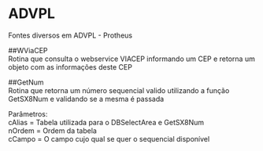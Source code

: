 # ADVPL
Fontes diversos em ADVPL - Protheus

##WViaCEP   
Rotina que consulta o webservice VIACEP informando um CEP e retorna um objeto com as informações deste CEP

##GetNum   
Rotina que retorna um número sequencial valido utilizando a função GetSX8Num e validando se a mesma é passada

Parâmetros:  
cAlias     = Tabela utilizada para o DBSelectArea e GetSX8Num  
nOrdem = Ordem da tabela   
cCampo = O campo cujo qual se quer o sequencial disponível  

